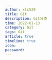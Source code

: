 ```yaml
---
author: xlc520
title: Git
description: Git分类
time: 2022-01-13
category: Git
tags: Git
article: true
timeline: true
icon: 
password: 
---
```


